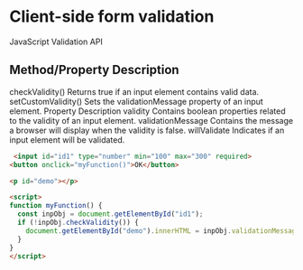# Client-side form validation  
JavaScript Validation API  

Method/Property 	Description
-------------------------------------------------
checkValidity() 	Returns true if an input element contains valid data.
setCustomValidity() 	Sets the validationMessage property of an input element.
Property 		Description
validity 		Contains boolean properties related to the validity of an input element.
validationMessage 	Contains the message a browser will display when the validity is false.
willValidate 		Indicates if an input element will be validated.

``` html
 <input id="id1" type="number" min="100" max="300" required>
<button onclick="myFunction()">OK</button>

<p id="demo"></p>

<script>
function myFunction() {
  const inpObj = document.getElementById("id1");
  if (!inpObj.checkValidity()) {
    document.getElementById("demo").innerHTML = inpObj.validationMessage;
  }
}
</script>
```
